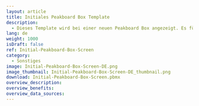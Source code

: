 ```yaml
---
layout: article
title: Initiales Peakboard Box Template
description: 
  - Dieses Template wird bei einer neuen Peakboard Box angezeigt. Es führt durch die ersten Schritte, um die Peakboard Box mit dem Peakboard-Designer zu verbinden. Dabei kann das WiFi für die Box mittels einer Maus oder eines Touchscreens eingerichtet werden.
lang: de
weight: 1000
isDraft: false
ref: Initial-Peakboard-Box-Screen
category:
  - Sonstiges
image: Initial-Peakboard-Box-Screen-DE.png
image_thumbnail: Initial-Peakboard-Box-Screen-DE_thumbnail.png
download: Initial-Peakboard-Box-Screen.pbmx
overview_description:
overview_benefits:
overview_data_sources:
---
```

